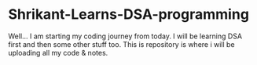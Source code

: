 # Shrikant-Learns-DSA-programming
Well... I am starting my coding journey from today. I will be learning DSA first and then some other stuff too. This is repository is where i will be uploading all my code &amp; notes.
